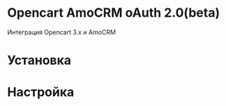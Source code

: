 # Opencart AmoCRM oAuth 2.0(beta)
Интеграция Opencart 3.x и AmoCRM





# Установка









# Настройка